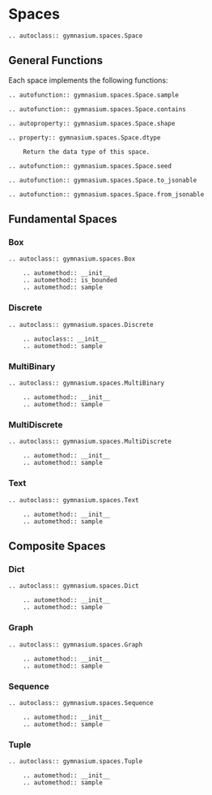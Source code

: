 # Spaces

```{eval-rst}
.. autoclass:: gymnasium.spaces.Space
```

## General Functions

Each space implements the following functions:

```{eval-rst}
.. autofunction:: gymnasium.spaces.Space.sample

.. autofunction:: gymnasium.spaces.Space.contains

.. autoproperty:: gymnasium.spaces.Space.shape

.. property:: gymnasium.spaces.Space.dtype

    Return the data type of this space.

.. autofunction:: gymnasium.spaces.Space.seed

.. autofunction:: gymnasium.spaces.Space.to_jsonable

.. autofunction:: gymnasium.spaces.Space.from_jsonable
``` 

## Fundamental Spaces

### Box

```{eval-rst}
.. autoclass:: gymnasium.spaces.Box

    .. automethod:: __init__
    .. automethod:: is_bounded
    .. automethod:: sample
``` 

### Discrete

```{eval-rst}
.. autoclass:: gymnasium.spaces.Discrete
 
    .. autoclass:: __init__
    .. automethod:: sample
``` 

### MultiBinary

```{eval-rst}
.. autoclass:: gymnasium.spaces.MultiBinary

    .. automethod:: __init__
    .. automethod:: sample
``` 

### MultiDiscrete

```{eval-rst}
.. autoclass:: gymnasium.spaces.MultiDiscrete

    .. automethod:: __init__
    .. automethod:: sample
``` 

### Text

```{eval-rst}
.. autoclass:: gymnasium.spaces.Text

    .. automethod:: __init__
    .. automethod:: sample
``` 

## Composite Spaces

### Dict

```{eval-rst}
.. autoclass:: gymnasium.spaces.Dict

    .. automethod:: __init__
    .. automethod:: sample
``` 

### Graph

```{eval-rst}
.. autoclass:: gymnasium.spaces.Graph

    .. automethod:: __init__
    .. automethod:: sample
```

### Sequence

```{eval-rst}
.. autoclass:: gymnasium.spaces.Sequence

    .. automethod:: __init__
    .. automethod:: sample
``` 

### Tuple

```{eval-rst}
.. autoclass:: gymnasium.spaces.Tuple

    .. automethod:: __init__
    .. automethod:: sample
``` 
